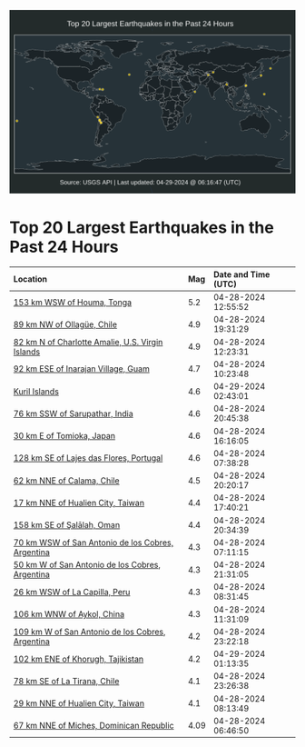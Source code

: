 ![Map](./map.png)

# Top 20 Largest Earthquakes in the Past 24 Hours

| Location | Mag | Date and Time (UTC) |
|:---|:---|:---|
| [153 km WSW of Houma, Tonga](https://earthquake.usgs.gov/earthquakes/eventpage/us6000mumi) | 5.2 | 04-28-2024 12:55:52 |
| [89 km NW of Ollagüe, Chile](https://earthquake.usgs.gov/earthquakes/eventpage/us6000muq7) | 4.9 | 04-28-2024 19:31:29 |
| [82 km N of Charlotte Amalie, U.S. Virgin Islands](https://earthquake.usgs.gov/earthquakes/eventpage/pr2024119002) | 4.9 | 04-28-2024 12:23:31 |
| [92 km ESE of Inarajan Village, Guam](https://earthquake.usgs.gov/earthquakes/eventpage/us6000mule) | 4.7 | 04-28-2024 10:23:48 |
| [Kuril Islands](https://earthquake.usgs.gov/earthquakes/eventpage/us6000musk) | 4.6 | 04-29-2024 02:43:01 |
| [76 km SSW of Sarupathar, India](https://earthquake.usgs.gov/earthquakes/eventpage/us6000muqt) | 4.6 | 04-28-2024 20:45:38 |
| [30 km E of Tomioka, Japan](https://earthquake.usgs.gov/earthquakes/eventpage/us6000munv) | 4.6 | 04-28-2024 16:16:05 |
| [128 km SE of Lajes das Flores, Portugal](https://earthquake.usgs.gov/earthquakes/eventpage/us6000mukd) | 4.6 | 04-28-2024 07:38:28 |
| [62 km NNE of Calama, Chile](https://earthquake.usgs.gov/earthquakes/eventpage/us6000muql) | 4.5 | 04-28-2024 20:20:17 |
| [17 km NNE of Hualien City, Taiwan](https://earthquake.usgs.gov/earthquakes/eventpage/us6000muph) | 4.4 | 04-28-2024 17:40:21 |
| [158 km SE of Şalālah, Oman](https://earthquake.usgs.gov/earthquakes/eventpage/us6000muqs) | 4.4 | 04-28-2024 20:34:39 |
| [70 km WSW of San Antonio de los Cobres, Argentina](https://earthquake.usgs.gov/earthquakes/eventpage/us6000muk1) | 4.3 | 04-28-2024 07:11:15 |
| [50 km W of San Antonio de los Cobres, Argentina](https://earthquake.usgs.gov/earthquakes/eventpage/us6000mur0) | 4.3 | 04-28-2024 21:31:05 |
| [26 km WSW of La Capilla, Peru](https://earthquake.usgs.gov/earthquakes/eventpage/us6000mukk) | 4.3 | 04-28-2024 08:31:45 |
| [106 km WNW of Aykol, China](https://earthquake.usgs.gov/earthquakes/eventpage/us6000mulz) | 4.3 | 04-28-2024 11:31:09 |
| [109 km W of San Antonio de los Cobres, Argentina](https://earthquake.usgs.gov/earthquakes/eventpage/us6000murn) | 4.2 | 04-28-2024 23:22:18 |
| [102 km ENE of Khorugh, Tajikistan](https://earthquake.usgs.gov/earthquakes/eventpage/us6000mus3) | 4.2 | 04-29-2024 01:13:35 |
| [78 km SE of La Tirana, Chile](https://earthquake.usgs.gov/earthquakes/eventpage/us6000murq) | 4.1 | 04-28-2024 23:26:38 |
| [29 km NNE of Hualien City, Taiwan](https://earthquake.usgs.gov/earthquakes/eventpage/us6000mukh) | 4.1 | 04-28-2024 08:13:49 |
| [67 km NNE of Miches, Dominican Republic](https://earthquake.usgs.gov/earthquakes/eventpage/pr2024119001) | 4.09 | 04-28-2024 06:46:50 |
